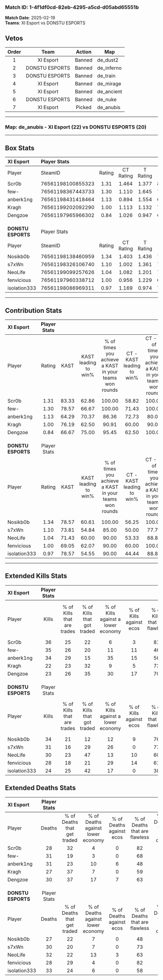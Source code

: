 ### Match ID: 1-4f1df0cd-82eb-4295-a5cd-d05abd65551b  
**Match Date**: 2025-02-19  
**Teams**: XI Esport vs DONSTU ESPORTS  

## Vetos  

| Order | Team | Action | Map |
| :---: | :--: | :----: | --- |
| 1 | XI Esport | Banned | de_dust2 |
| 2 | DONSTU ESPORTS | Banned | de_inferno |
| 3 | DONSTU ESPORTS | Banned | de_train |
| 4 | XI Esport | Banned | de_mirage |
| 5 | XI Esport | Banned | de_ancient |
| 6 | DONSTU ESPORTS | Banned | de_nuke |
| 7 | XI Esport | Picked | de_anubis |

---  

### **Map**: de_anubis - XI Esport (22) vs DONSTU ESPORTS (20)  
---  

## Box Stats  

| **XI Esport**      | Player Stats      |        |           |          |       |      |       |         |        |      |     |
| :- | :- | :-: | :-: | :-: | :-: | :-: | :-: | :-: | :-: | :-: | :-: |
| Player             | SteamID           | Rating | CT Rating | T Rating | KAST  | ADR  | Kills | Assists | Deaths | K/D  | HS% |
| Scr0b              | 76561198100855323 |  1.31  |   1.464   |  1.377   | 83.33 | 75.4 |  36   |    4    |   28   | 1.29 | 11  |
| few-               | 76561198367443733 |  1.30  |   1.110   |  1.645   | 78.57 | 99.0 |  35   |    9    |   31   | 1.13 | 45  |
| anberk1ng          | 76561198431418464 |  1.13  |   0.894   |  1.554   | 64.29 | 85.1 |  34   |   10    |   31   | 1.10 | 50  |
| Kragh              | 76561199202092290 |  1.00  |   1.113   |  1.132   | 76.19 | 70.9 |  22   |   17    |   27   | 0.81 | 45  |
| Dengzoe            | 76561197965966302 |  0.84  |   1.026   |  0.947   | 66.67 | 58.0 |  23   |    6    |   30   | 0.77 | 39  |
|                    |                   |        |           |          |       |      |       |         |        |      |     |
|                    |                   |        |           |          |       |      |       |         |        |      |     |
|                    |                   |        |           |          |       |      |       |         |        |      |     |
| **DONSTU ESPORTS** | Player Stats      |        |           |          |       |      |       |         |        |      |     |
| Player             | SteamID           | Rating | CT Rating | T Rating | KAST  | ADR  | Kills | Assists | Deaths | K/D  | HS% |
| Nosikb0b           | 76561198138460959 |  1.34  |   1.403   |  1.436   | 78.57 | 97.4 |  34   |   15    |   27   | 1.26 | 47  |
| s7xWn              | 76561198326106740 |  1.10  |   1.002   |  1.361   | 73.81 | 72.8 |  31   |    6    |   30   | 1.03 | 32  |
| NeoLife            | 76561199099257626 |  1.04  |   1.082   |  1.201   | 71.43 | 72.8 |  30   |    7    |   32   | 0.94 | 43  |
| fenvicious         | 76561197960338712 |  1.00  |   0.956   |  1.229   | 69.05 | 64.9 |  28   |    4    |   28   | 1.00 | 60  |
| isolation333       | 76561198086969311 |  0.97  |   1.169   |  0.974   | 78.57 | 70.8 |  24   |   12    |   33   | 0.73 | 62  |
---  

## Contribution Stats  

| **XI Esport**      | Player Stats |       |                      |                                                        |                           |                                                             |                          |                                                            |
| :- | :-: | :-: | :-: | :-: | :-: | :-: | :-: | :-: |
| Player             |    Rating    | KAST  | KAST leading to win% | % of times you achieve a KAST in your teams won rounds | CT - KAST leading to win% | CT - % of times you achieve a KAST in your teams won rounds | T - KAST leading to win% | T - % of times you achieve a KAST in your teams won rounds |
| Scr0b              |     1.31     | 83.33 |        62.86         |                         100.00                         |           58.82           |                           100.00                            |          66.67           |                           100.00                           |
| few-               |     1.30     | 78.57 |        66.67         |                         100.00                         |           71.43           |                           100.00                            |          63.16           |                           100.00                           |
| anberk1ng          |     1.13     | 64.29 |        70.37         |                         86.36                          |           72.73           |                            80.00                            |          68.75           |                           91.67                            |
| Kragh              |     1.00     | 76.19 |        62.50         |                         90.91                          |           60.00           |                            90.00                            |          64.71           |                           91.67                            |
| Dengzoe            |     0.84     | 66.67 |        75.00         |                         95.45                          |           62.50           |                           100.00                            |          91.67           |                           91.67                            |
|                    |              |       |                      |                                                        |                           |                                                             |                          |                                                            |
|                    |              |       |                      |                                                        |                           |                                                             |                          |                                                            |
|                    |              |       |                      |                                                        |                           |                                                             |                          |                                                            |
| **DONSTU ESPORTS** | Player Stats |       |                      |                                                        |                           |                                                             |                          |                                                            |
| Player             |    Rating    | KAST  | KAST leading to win% | % of times you achieve a KAST in your teams won rounds | CT - KAST leading to win% | CT - % of times you achieve a KAST in your teams won rounds | T - KAST leading to win% | T - % of times you achieve a KAST in your teams won rounds |
| Nosikb0b           |     1.34     | 78.57 |        60.61         |                         100.00                         |           56.25           |                           100.00                            |          64.71           |                           100.00                           |
| s7xWn              |     1.10     | 73.81 |        54.84         |                         85.00                          |           50.00           |                            77.78                            |          58.82           |                           90.91                            |
| NeoLife            |     1.04     | 71.43 |        60.00         |                         90.00                          |           53.33           |                            88.89                            |          66.67           |                           90.91                            |
| fenvicious         |     1.00     | 69.05 |        62.07         |                         90.00                          |           60.00           |                           100.00                            |          64.29           |                           81.82                            |
| isolation333       |     0.97     | 78.57 |        54.55         |                         90.00                          |           44.44           |                            88.89                            |          66.67           |                           90.91                            |
---  

## Extended Kills Stats  

| **XI Esport**      | Player Stats |                            |                            |                                    |                         |                              |                                 |                                       |                    |           |
| :- | :-: | :-: | :-: | :-: | :-: | :-: | :-: | :-: | :-: | :-: |
| Player             |    Kills     | % of Kills that are trades | % of Kills that got traded | % of Kills against a lower economy | % of Kills against ecos | % of Kills that are flawless | % of Kills that are close duels | % of Kills that are assisted by flash | Pistol Round Kills | AWP Kills |
| Scr0b              |      36      |             25             |             22             |                 6                  |            3            |              81              |                6                |                   8                   |         23         |     2     |
| few-               |      35      |             26             |             20             |                 11                 |           11            |              46              |               11                |                   0                   |         0          |     1     |
| anberk1ng          |      34      |             29             |             15             |                 35                 |           15            |              56              |                3                |                   0                   |         1          |     1     |
| Kragh              |      22      |             23             |             32             |                 9                  |            5            |              73              |                0                |                   0                   |         0          |     1     |
| Dengzoe            |      23      |             26             |             35             |                 30                 |           17            |              70              |                0                |                   4                   |         0          |     0     |
|                    |              |                            |                            |                                    |                         |                              |                                 |                                       |                    |           |
|                    |              |                            |                            |                                    |                         |                              |                                 |                                       |                    |           |
|                    |              |                            |                            |                                    |                         |                              |                                 |                                       |                    |           |
| **DONSTU ESPORTS** | Player Stats |                            |                            |                                    |                         |                              |                                 |                                       |                    |           |
| Player             |    Kills     | % of Kills that are trades | % of Kills that got traded | % of Kills against a lower economy | % of Kills against ecos | % of Kills that are flawless | % of Kills that are close duels | % of Kills that are assisted by flash | Pistol Round Kills | AWP Kills |
| Nosikb0b           |      34      |             21             |             12             |                 12                 |            9            |              76              |                3                |                  12                   |         0          |     3     |
| s7xWn              |      31      |             16             |             29             |                 26                 |            0            |              77              |               10                |                   3                   |         23         |     1     |
| NeoLife            |      30      |             23             |             47             |                 13                 |           10            |              60              |                7                |                   7                   |         0          |     1     |
| fenvicious         |      28      |             18             |             21             |                 29                 |           14            |              61              |                4                |                   4                   |         0          |     1     |
| isolation333       |      24      |             25             |             42             |                 17                 |            0            |              38              |                8                |                   8                   |         0          |     1     |
## Extended Deaths Stats  

| **XI Esport**      | Player Stats |                             |                                   |                          |                               |                            |                           |               |
| :- | :-: | :-: | :-: | :-: | :-: | :-: | :-: | :-: |
| Player             |    Deaths    | % of Deaths that get traded | % of Deaths against lower economy | % of Deaths against ecos | % of Deaths that are flawless | % of Deaths that are close | % of Deaths while blinded | Deaths to AWP |
| Scr0b              |      28      |             32              |                 4                 |            0             |              82               |             0              |             7             |       7       |
| few-               |      31      |             19              |                 3                 |            0             |              68               |             6              |             6             |       5       |
| anberk1ng          |      31      |             23              |                10                 |            6             |              48               |             10             |             3             |       4       |
| Kragh              |      27      |             37              |                 7                 |            0             |              59               |             7              |            11             |       5       |
| Dengzoe            |      30      |             37              |                17                 |            7             |              63               |             7              |             7             |       2       |
|                    |              |                             |                                   |                          |                               |                            |                           |               |
|                    |              |                             |                                   |                          |                               |                            |                           |               |
|                    |              |                             |                                   |                          |                               |                            |                           |               |
| **DONSTU ESPORTS** | Player Stats |                             |                                   |                          |                               |                            |                           |               |
| Player             |    Deaths    | % of Deaths that get traded | % of Deaths against lower economy | % of Deaths against ecos | % of Deaths that are flawless | % of Deaths that are close | % of Deaths while blinded | Deaths to AWP |
| Nosikb0b           |      27      |             22              |                 7                 |            0             |              48               |             4              |             0             |       1       |
| s7xWn              |      30      |             20              |                 7                 |            0             |              73               |             3              |            10             |       7       |
| NeoLife            |      32      |             22              |                13                 |            3             |              63               |             6              |             0             |       6       |
| fenvicious         |      28      |             29              |                 4                 |            0             |              82               |             4              |             0             |       5       |
| isolation333       |      33      |             24              |                 6                 |            0             |              58               |             6              |             3             |       5       |
